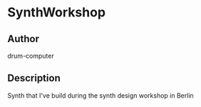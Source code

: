 # SynthWorkshop

## Author

drum-computer

## Description

Synth that I've build during the synth design workshop in Berlin
